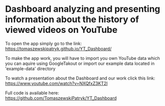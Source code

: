 # Dashboard analyzing and presenting information about the history of viewed videos on YouTube
To open the app simply go to the link: https://tomaszewskipatryk.github.io/YT_Dashboard/

To make the app work, you will have to import you own YouTube data which you can aquire using GoogleTakout or import our example data located in 'example-data' directory

To watch a presentation about the Dashboard and our work click this link: https://www.youtube.com/watch?v=NXQfxZ3KT2I

Full code is available here: https://github.com/TomaszewskiPatryk/YT_Dashboard
